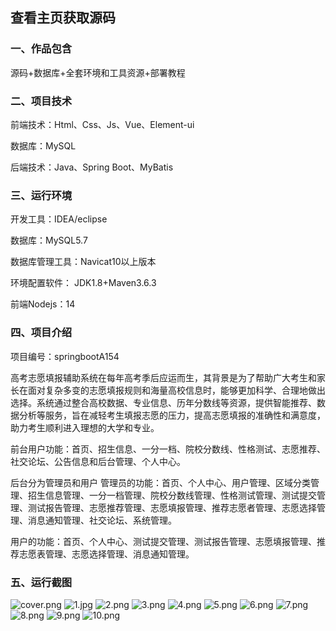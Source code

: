  
## 查看主页获取源码


### 一、作品包含

源码+数据库+全套环境和工具资源+部署教程

### 二、项目技术

前端技术：Html、Css、Js、Vue、Element-ui

数据库：MySQL

后端技术：Java、Spring Boot、MyBatis

  

### 三、运行环境

开发工具：IDEA/eclipse

数据库：MySQL5.7

数据库管理工具：Navicat10以上版本

环境配置软件： JDK1.8+Maven3.6.3

前端Nodejs：14


### 四、项目介绍
项目编号：springbootA154

高考志愿填报辅助系统在每年高考季后应运而生，其背景是为了帮助广大考生和家长在面对复杂多变的志愿填报规则和海量高校信息时，能够更加科学、合理地做出选择。系统通过整合高校数据、专业信息、历年分数线等资源，提供智能推荐、数据分析等服务，旨在减轻考生填报志愿的压力，提高志愿填报的准确性和满意度，助力考生顺利进入理想的大学和专业。

前台用户功能：首页、招生信息、一分一档、院校分数线、性格测试、志愿推荐、社交论坛、公告信息和后台管理、个人中心。

后台分为管理员和用户
管理员的功能：首页、个人中心、用户管理、区域分类管理、招生信息管理、一分一档管理、院校分数线管理、性格测试管理、测试提交管理、测试报告管理、志愿推荐管理、志愿填报管理、推荐志愿者管理、志愿选择管理、消息通知管理、社交论坛、系统管理。

用户的功能：首页、个人中心、测试提交管理、测试报告管理、志愿填报管理、推荐志愿表管理、志愿选择管理、消息通知管理。

### 五、运行截图

![cover.png](./cover.png)
![1.jpg](./1.jpg)
![2.png](./2.png)
![3.png](./3.png)
![4.png](./4.png)
![5.png](./5.png)
![6.png](./6.png)
![7.png](./7.png)
![8.png](./8.png)
![9.png](./9.png)
![10.png](./10.png)




  
